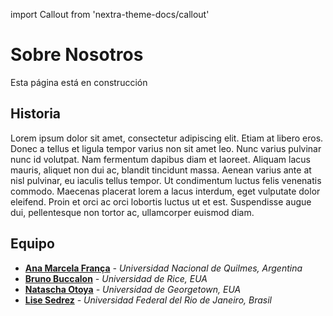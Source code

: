 import Callout from 'nextra-theme-docs/callout'

# Sobre Nosotros

<Callout type="warning" emoji="⚠️">
  Esta página está en construcción
</Callout>

## Historia

Lorem ipsum dolor sit amet, consectetur adipiscing elit. Etiam at libero eros. Donec a tellus et ligula tempor varius non sit amet leo. Nunc varius pulvinar nunc id volutpat. Nam fermentum dapibus diam et laoreet. Aliquam lacus mauris, aliquet non dui ac, blandit tincidunt massa. Aenean varius ante at nisl pulvinar, eu iaculis tellus tempor. Ut condimentum luctus felis venenatis commodo. Maecenas placerat lorem a lacus interdum, eget vulputate dolor eleifend. Proin et orci ac orci lobortis luctus ut et est. Suspendisse augue dui, pellentesque non tortor ac, ullamcorper euismod diam.

## Equipo

- __[Ana Marcela França](https://independent.academia.edu/AnaMarcelaFran%C3%A7a)__ _- Universidad Nacional de Quilmes, Argentina_
- __[Bruno Buccalon](https://bruno.land)__  _- Universidad de Rice, EUA_
- __[Natascha Otoya](https://gufaculty360.georgetown.edu/s/contact/00336000014S9yuAAC/natascha-de-vasconcellos-otoya)__  _- Universidad de Georgetown, EUA_
- __[Lise Sedrez](http://sedrez.com/)__  _- Universidad Federal del Rio de Janeiro, Brasil_
